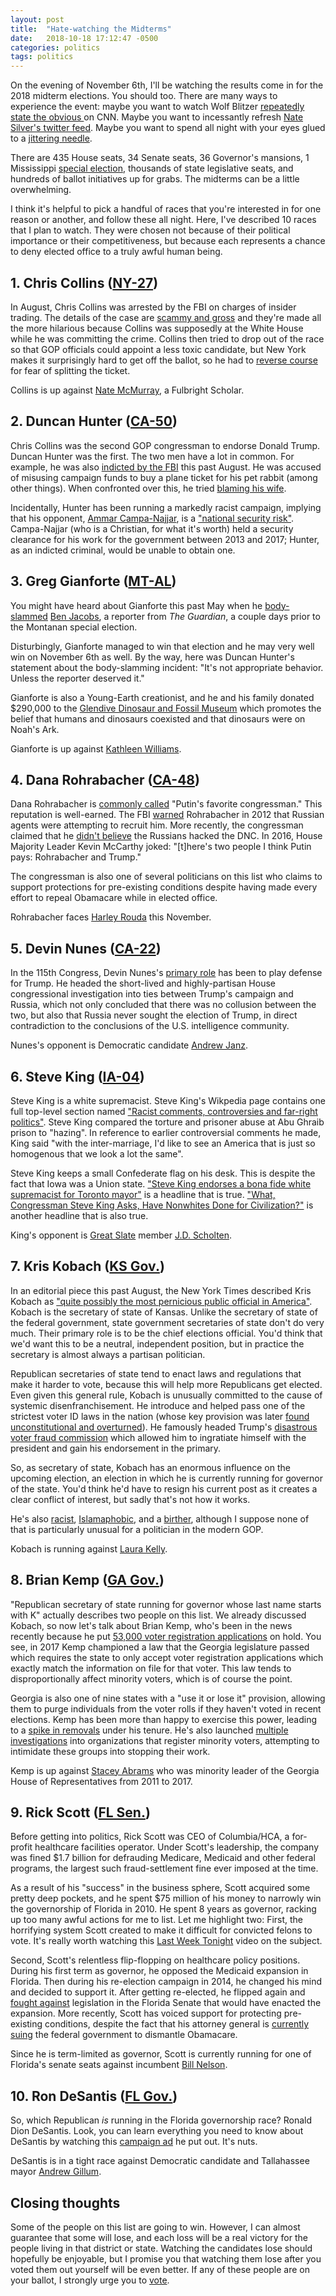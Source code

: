 ```yaml
---
layout: post
title:  "Hate-watching the Midterms"
date:   2018-10-18 17:12:47 -0500
categories: politics
tags: politics
---
```


On the evening of November 6th, I'll be watching the results come in for the 2018 midterm elections. You should too. There are many ways to experience the event: maybe you want to watch Wolf Blitzer [repeatedly state the obvious ](https://www.youtube.com/watch?v=b0Xe2Ep93dA) on CNN. Maybe you want to incessantly refresh [Nate Silver's twitter feed](https://twitter.com/NateSilver538). Maybe you want to spend all night with your eyes glued to a [jittering needle](https://www.cjr.org/special_report/2018-midterms-forecasts-538-cnn-times-needle.php/).

There are 435 House seats, 34 Senate seats, 36 Governor's mansions, 1 Mississippi [special election](https://projects.fivethirtyeight.com/2018-midterm-election-forecast/senate/mississippi-special/), thousands of state legislative seats, and hundreds of ballot initiatives up for grabs. The midterms can be a little overwhelming.

I think it's helpful to pick a handful of races that you're interested in for one reason or another, and follow these all night. Here, I've described 10 races that I plan to watch. They were chosen not because of their political importance or their competitiveness, but because each represents a chance to deny elected office to a truly awful human being.

<!--more-->

## 1. Chris Collins ([NY-27](https://projects.fivethirtyeight.com/2018-midterm-election-forecast/house/new-york/27/))

In August, Chris Collins was arrested by the FBI on charges of insider trading. The details of the case are [scammy and gross](https://www.bloomberg.com/view/articles/2018-08-09/chris-collins-insider-trading-arrest-is-a-huge-throwback) and they're made all the more hilarious because Collins was supposedly at the White House while he was committing the crime. Collins then tried to drop out of the race so that GOP officials could appoint a less toxic candidate, but New York makes it surprisingly hard to get off the ballot, so he had to [reverse course](https://thehill.com/homenews/house/407005-indicted-gop-lawmaker-to-stay-on-ballot-in-new-york-this-fall-report) for fear of splitting the ticket.

Collins is up against [Nate McMurray](https://votemcmurray.com/), a Fulbright Scholar.

## 2. Duncan Hunter ([CA-50](https://projects.fivethirtyeight.com/2018-midterm-election-forecast/house/california/50/))

Chris Collins was the second GOP congressman to endorse Donald Trump. Duncan Hunter was the first. The two men have a lot in common. For example, he was also [indicted by the FBI](https://www.washingtonpost.com/world/national-security/congressman-duncan-hunter-wife-charged-with-spending-campaign-money-on-personal-expenses/2018/08/21/4dba040a-a591-11e8-a656-943eefab5daf_story.html?noredirect=on&utm_term=.dd1f47161b2a) this past August. He was accused of misusing campaign funds to buy a plane ticket for his pet rabbit (among other things). When confronted over this, he tried [blaming his wife](https://www.huffingtonpost.com/entry/rep-duncan-hunter-blames-wife-for-campaign-spending_us_5b7f7dabe4b07295151179f2?h_sid=90058a7445-5a4d81ea87649b860406ba96).

Incidentally, Hunter has been running a markedly racist campaign, implying that his opponent, [Ammar Campa-Najjar](https://www.campacampaign.com/meet-ammar), is a ["national security risk"](https://www.washingtonpost.com/politics/duncan-hunters-campaign-ramps-up-attacks-that-falsely-claim-opponent-is-a-national-security-risk/2018/10/18/51a2f32e-d0bb-11e8-8c22-fa2ef74bd6d6_story.html?noredirect=on&utm_term=.296888410508). Campa-Najjar (who is a Christian, for what it's worth) held a security clearance for his work for the government between 2013 and 2017; Hunter, as an indicted criminal, would be unable to obtain one.

## 3. Greg Gianforte ([MT-AL](https://projects.fivethirtyeight.com/2018-midterm-election-forecast/house/montana/1/))

You might have heard about Gianforte this past May when he [body-slammed](https://www.theguardian.com/us-news/2017/may/24/greg-gianforte-bodyslams-reporter-ben-jacobs-montana) [Ben Jacobs](https://twitter.com/Bencjacobs/status/867517225820966912), a reporter from *The Guardian*, a couple days prior to the Montanan special election.

Disturbingly, Gianforte managed to win that election and he may very well win on November 6th as well. By the way, here was Duncan Hunter's statement about the body-slamming incident: "It's not appropriate behavior. Unless the reporter deserved it."

Gianforte is also a Young-Earth creationist, and he and his family donated $290,000 to the [Glendive Dinosaur and Fossil Museum](https://www.creationtruth.org/) which promotes the belief that humans and dinosaurs coexisted and that dinosaurs were on Noah's Ark.

Gianforte is up against [Kathleen Williams](https://kathleenformontana.com/).

## 4. Dana Rohrabacher ([CA-48](https://projects.fivethirtyeight.com/2018-midterm-election-forecast/house/california/48/))

Dana Rohrabacher is [commonly called](https://www.politico.com/story/2016/11/putin-congress-rohrabacher-trump-231775) "Putin's favorite congressman." This reputation is well-earned. The FBI [warned](https://www.nytimes.com/2017/05/19/us/politics/dana-rohrabacher-russia-spies.html) Rohrabacher in 2012 that Russian agents were attempting to recruit him. More recently, the congressman claimed that he [didn't believe](https://www.motherjones.com/politics/2018/10/dana-rohrabacher-julian-assange-russian-hack/) the Russians hacked the DNC. In 2016, House Majority Leader Kevin McCarthy joked: "[t]here's two people I think Putin pays: Rohrabacher and Trump."

The congressman is also one of several politicians on this list who claims to support protections for pre-existing conditions despite having made every effort to repeal Obamacare while in elected office.

Rohrabacher faces [Harley Rouda](https://www.harleyforcongress.com) this November.

## 5. Devin Nunes ([CA-22](https://projects.fivethirtyeight.com/2018-midterm-election-forecast/house/california/22/))

In the 115th Congress, Devin Nunes's [primary role](https://www.nytimes.com/2018/04/24/magazine/how-devin-nunes-turned-the-house-intelligence-committee-inside-out.html) has been to play defense for Trump. He headed the short-lived and highly-partisan House congressional investigation into ties between Trump's campaign and Russia, which not only concluded that there was no collusion between the two, but also that Russia never sought the election of Trump, in direct contradiction to the conclusions of the U.S. intelligence community.

Nunes's opponent is Democratic candidate [Andrew Janz](https://www.andrewjanzforcongress.com/).

## 6. Steve King ([IA-04](https://projects.fivethirtyeight.com/2018-midterm-election-forecast/house/iowa/4/))

Steve King is a white supremacist. Steve King's Wikpedia page contains one full top-level section named ["Racist comments, controversies and far-right politics"](https://en.wikipedia.org/wiki/Steve_King#Racist_comments,_controversies_and_far-right_politics). Steve King compared the torture and prisoner abuse at Abu Ghraib prison to "hazing". In reference to earlier controversial comments he made, King said "with the inter-marriage, I'd like to see an America that is just so homogenous that we look a lot the same".

Steve King keeps a small Confederate flag on his desk. This is despite the fact that Iowa was a Union state. ["Steve King endorses a bona fide white supremacist for Toronto mayor"](https://www.vox.com/policy-and-politics/2018/10/18/17990718/steve-king-faith-goldy-white-supremacist-canada-iowa-republicans) is a headline that is true. ["What, Congressman Steve King Asks, Have Nonwhites Done for Civilization?"](https://www.nytimes.com/2016/07/19/us/politics/steve-king-nonwhite-subgroups.html) is another headline that is also true.

King's opponent is [Great Slate](https://techsolidarity.org/resources/great_slate.html) member [J.D. Scholten](https://www.scholten4iowa.com/).

## 7. Kris Kobach ([KS Gov.](https://projects.fivethirtyeight.com/2018-midterm-election-forecast/governor/))

In an editorial piece this past August, the New York Times described Kris Kobach as ["quite possibly the most pernicious public official in America"](https://www.nytimes.com/2018/08/08/opinion/editorials/kris-kobach-kansas-gop-primary.html). Kobach is the secretary of state of Kansas. Unlike the secretary of state of the federal government, state government secretaries of state don't do very much. Their primary role is  to be the chief elections official. You'd think that we'd want this to be a neutral, independent position, but in practice the secretary is almost always a partisan politician.

Republican secretaries of state tend to enact laws and regulations that make it harder to vote, because this will help more Republicans get elected. Even given this general rule, Kobach is unusually committed to the cause of systemic disenfranchisement. He introduce and helped pass one of the strictest voter ID laws in the nation (whose key provision was later [found unconstitutional and overturned](https://en.wikipedia.org/wiki/Fish_v._Kobach)). He famously headed Trump's [disastrous voter fraud commission](https://www.nytimes.com/2018/01/04/opinion/voter-fraud-commission.html?module=inline) which allowed him to ingratiate himself with the president and gain his endorsement in the primary.

So, as secretary of state, Kobach has an enormous influence on the upcoming election, an election in which he is currently running for governor of the state. You'd think he'd have to resign his current post as it creates a clear conflict of interest, but sadly that's not how it works.

He's also [racist](https://www.kansascity.com/news/politics-government/article12610361.html), [Islamaphobic](https://www.nbcnews.com/politics/immigration/trump-immigration-adviser-kris-kobach-wrote-book-muslim-registry-n685026), and a [birther](https://takingnote.blogs.nytimes.com/2012/09/14/kansas-birthers/), although I suppose none of that is particularly unusual for a politician in the modern GOP.

Kobach is running against [Laura Kelly](https://www.laurakellyforkansas.com/).

## 8. Brian Kemp ([GA Gov.](https://projects.fivethirtyeight.com/2018-midterm-election-forecast/governor/))

"Republican secretary of state running for governor whose last name starts with K" actually describes two people on this list. We already discussed Kobach, so now let's talk about Brian Kemp, who's been in the news recently because he put [53,000 voter registration applications](https://www.usatoday.com/story/news/politics/elections/2018/10/11/georgia-republican-candidate-brian-kemp-puts-53-000-voter-registrations-hold/1608507002/) on hold. You see, in 2017 Kemp championed a law that the Georgia legislature passed which requires the state to only accept voter registration applications which exactly match the information on file for that voter. This law tends to disproportionally affect minority voters, which is of course the point.

Georgia is also one of nine states with a "use it or lose it" provision, allowing them to purge individuals from the voter rolls if they haven't voted in recent elections. Kemp has been more than happy to exercise this power, leading to a [spike in removals](https://www.npr.org/2018/10/22/659591998/6-takeaways-from-georgias-use-it-or-lose-it-voter-purge-investigation) under his tenure. He's also launched [multiple investigations](https://newrepublic.com/article/121715/georgia-secretary-state-hammers-minority-voter-registration-efforts) into organizations that register minority voters, attempting to intimidate these groups into stopping their work.

Kemp is up against [Stacey Abrams](https://staceyabrams.com/) who was minority leader of the Georgia House of Representatives from 2011 to 2017.

## 9. Rick Scott ([FL Sen.](https://projects.fivethirtyeight.com/2018-midterm-election-forecast/senate/florida/))

Before getting into politics, Rick Scott was CEO of Columbia/HCA, a for-profit healthcare facilities operator. Under Scott's leadership, the company was fined $1.7 billion for defrauding Medicare, Medicaid and other federal programs, the largest such fraud-settlement fine ever imposed at the time.

As a result of his "success" in the business sphere, Scott acquired some pretty deep pockets, and he spent $75 million of his money to narrowly win the governorship of Florida in 2010. He spent 8 years as governor, racking up too many awful actions for me to list. Let me highlight two: First, the horrifying system Scott created to make it difficult for convicted felons to vote. It's really worth watching this [Last Week Tonight](https://www.youtube.com/watch?v=NpPyLcQ2vdI&t=4m59s) video on the subject.

Second, Scott's relentless flip-flopping on healthcare policy positions. During his first term as governor, he opposed the Medicaid expansion in Florida. Then during his re-election campaign in 2014, he changed his mind and decided to support it. After getting re-elected, he flipped again and [fought against](https://www.politifact.com/florida/statements/2015/apr/07/rick-scott/scott-shifts-again-medicaid-expansion/) legislation in the Florida Senate that would have enacted the expansion. More recently, Scott has voiced support for protecting pre-existing conditions, despite the fact that his attorney general is [currently suing](https://www.orlandosentinel.com/opinion/os-ed-pam-bondi-obamacare-lawsuit-20180619-story.html) the federal government to dismantle Obamacare.

Since he is term-limited as governor, Scott is currently running for one of Florida's senate seats against incumbent [Bill Nelson](https://www.billnelson.senate.gov/).

## 10. Ron DeSantis ([FL Gov.](https://projects.fivethirtyeight.com/2018-midterm-election-forecast/governor/))

So, which Republican *is* running in the Florida governorship race? Ronald Dion DeSantis. Look, you can learn everything you need to know about DeSantis by watching this [campaign ad](https://www.youtube.com/watch?time_continue=0&v=2BYgM7yWgkY) he put out. It's nuts.

DeSantis is in a tight race against Democratic candidate and Tallahassee mayor [Andrew Gillum](https://andrewgillum.com/).

## Closing thoughts

Some of the people on this list are going to win. However, I can almost guarantee that some will lose, and each loss will be a real victory for the people living in that district or state. Watching the candidates lose should hopefully be enjoyable, but I promise you that watching them lose after you voted them out yourself will be even better. If any of these people are on your ballot, I strongly urge you to [vote](https://www.vote.org/).
